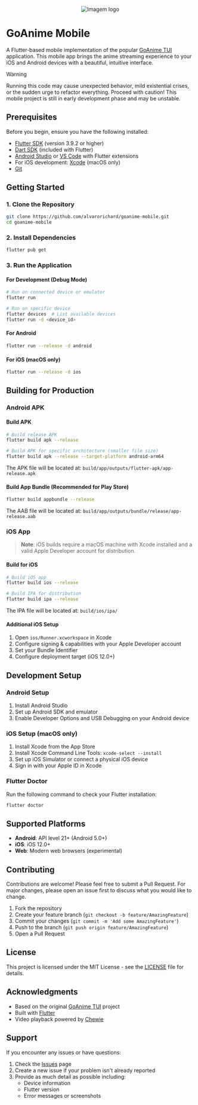 <p align="center">
  <img src="https://github.com/alvarorichard/GoAnime/assets/102667323/49600255-d5a2-4405-81d1-a08cebae569a" alt="Imagem logo" />
</p>




# GoAnime Mobile

A Flutter-based mobile implementation of the popular [GoAnime TUI](https://github.com/alvarorichard/GoAnime) application. This mobile app brings the anime streaming experience to your iOS and Android devices with a beautiful, intuitive interface.

> [!WARNING]
> Running this code may cause unexpected behavior, mild existential crises, or the sudden urge to refactor everything. Proceed with caution! This mobile project is still in early development phase and may be unstable.

## Prerequisites

Before you begin, ensure you have the following installed:

- [Flutter SDK](https://docs.flutter.dev/get-started/install) (version 3.9.2 or higher)
- [Dart SDK](https://dart.dev/get-dart) (included with Flutter)
- [Android Studio](https://developer.android.com/studio) or [VS Code](https://code.visualstudio.com/) with Flutter extensions
- For iOS development: [Xcode](https://developer.apple.com/xcode/) (macOS only)
- [Git](https://git-scm.com/)

## Getting Started

### 1. Clone the Repository

```bash
git clone https://github.com/alvarorichard/goanime-mobile.git
cd goanime-mobile
```

### 2. Install Dependencies

```bash
flutter pub get
```

### 3. Run the Application

#### For Development (Debug Mode)
```bash
# Run on connected device or emulator
flutter run

# Run on specific device
flutter devices  # List available devices
flutter run -d <device_id>
```

#### For Android
```bash
flutter run --release -d android
```

#### For iOS (macOS only)
```bash
flutter run --release -d ios
```

## Building for Production

### Android APK

#### Build APK
```bash
# Build release APK
flutter build apk --release

# Build APK for specific architecture (smaller file size)
flutter build apk --release --target-platform android-arm64
```

The APK file will be located at: `build/app/outputs/flutter-apk/app-release.apk`

#### Build App Bundle (Recommended for Play Store)
```bash
flutter build appbundle --release
```

The AAB file will be located at: `build/app/outputs/bundle/release/app-release.aab`

### iOS App

> **Note**: iOS builds require a macOS machine with Xcode installed and a valid Apple Developer account for distribution.

#### Build for iOS
```bash
# Build iOS app
flutter build ios --release

# Build IPA for distribution
flutter build ipa --release
```

The IPA file will be located at: `build/ios/ipa/`

#### Additional iOS Setup
1. Open `ios/Runner.xcworkspace` in Xcode
2. Configure signing & capabilities with your Apple Developer account
3. Set your Bundle Identifier
4. Configure deployment target (iOS 12.0+)

## Development Setup

### Android Setup
1. Install Android Studio
2. Set up Android SDK and emulator
3. Enable Developer Options and USB Debugging on your Android device

### iOS Setup (macOS only)
1. Install Xcode from the App Store
2. Install Xcode Command Line Tools: `xcode-select --install`
3. Set up iOS Simulator or connect a physical iOS device
4. Sign in with your Apple ID in Xcode

### Flutter Doctor
Run the following command to check your Flutter installation:
```bash
flutter doctor
```

## Supported Platforms

- **Android**: API level 21+ (Android 5.0+)
- **iOS**: iOS 12.0+
- **Web**: Modern web browsers (experimental)

## Contributing

Contributions are welcome! Please feel free to submit a Pull Request. For major changes, please open an issue first to discuss what you would like to change.

1. Fork the repository
2. Create your feature branch (`git checkout -b feature/AmazingFeature`)
3. Commit your changes (`git commit -m 'Add some AmazingFeature'`)
4. Push to the branch (`git push origin feature/AmazingFeature`)
5. Open a Pull Request

## License

This project is licensed under the MIT License - see the [LICENSE](LICENSE) file for details.

## Acknowledgments

- Based on the original [GoAnime TUI](https://github.com/alvarorichard/GoAnime) project
- Built with [Flutter](https://flutter.dev/)
- Video playback powered by [Chewie](https://pub.dev/packages/chewie)

## Support

If you encounter any issues or have questions:

1. Check the [Issues](https://github.com/alvarorichard/goanime-mobile/issues) page
2. Create a new issue if your problem isn't already reported
3. Provide as much detail as possible including:
   - Device information
   - Flutter version
   - Error messages or screenshots

